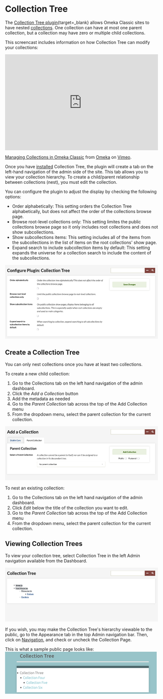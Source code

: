 # Collection Tree

The [Collection Tree plugin](https://omeka.org/classic/plugins/CollectionTree/){target=_blank} allows Omeka Classic sites to have nested [collections](../Content/Collections.md). One collection can have at most one parent collection, but a collection may have zero or multiple child collections.

This screencast includes information on how Collection Tree can modify your collections:

<div style="padding:62.5% 0 0 0;position:relative;"><iframe src="https://player.vimeo.com/video/194553469?h=015e0c53a1" style="position:absolute;top:0;left:0;width:100%;height:100%;" frameborder="0" allow="autoplay; fullscreen; picture-in-picture" allowfullscreen></iframe></div><script src="https://player.vimeo.com/api/player.js"></script>
<p><a href="https://vimeo.com/194553469">Managing Collections in Omeka Classic</a> from <a href="https://vimeo.com/omeka">Omeka</a> on <a href="https://vimeo.com">Vimeo</a>.</p>

Once you have [installed](../Admin/Adding_and_Managing_Plugins.md) Collection Tree, the plugin will create a tab on the left-hand navigation of the admin side of the site. This tab allows you to view your collection hierarchy. To create a child/parent relationship between collections (nest), you must edit the collection.

You can configure the plugin to adjust the display by checking the following options:

- Order alphabetically: This setting orders the Collection Tree alphabetically, but does not affect the order of the collections browse page.
- Browse root-level collections only: This setting limites the public collections browse page so it only includes root collections and does not show subcollections.
- Show subcollections items: This setting includes all of the items from the subcollections in the list of items on the root collections' show page.
- Expand search to include subcollection items by default: This setting expands the universe for a collection search to include the content of the subcollections.

![Configuration page for the Collection Tree plugin with none of the options selected](../doc_files/plugin_images/collectionTree_config.png)

## Create a Collection Tree

You can only nest collections once you have at least two collections. 

To create a new child collection:

1. Go to the Collections tab on the left hand navigation of the admin dashboard. 
1. Click the *Add a Collection* button
1. Add the metadata as needed
1. Go to the *Parent Collection* tab across the top of the Add Collection menu
1. From the dropdown menu, select the parent collection for the current collection. 

![Collection tree parent.png](../doc_files/plugin_images/Collection_tree_parent.png)

To nest an existing collection:

1. Go to the Collections tab on the left hand navigation of the admin dashboard. 
1. Click *Edit* below the title of the collection you want to edit.
1. Go to the *Parent Collection* tab across the top of the Add Collection menu
1. From the dropdown menu, select the parent collection for the current collection. 

## Viewing Collection Trees

To view your collection tree, select Collection Tree in the left Admin navigation available from the Dashboard.

![Collection tree hierarchy, seen on admin side](../doc_files/plugin_images/collectionTree_view.png)

If you wish, you may make the Collection Tree's hierarchy viewable to the public, go to the Appearance tab in the top Admin navigation bar. Then, click on [Navigation](../Admin/Appearance/Navigation.md), and check or uncheck the Collection Page. 

This is what a sample public page looks like:
![Collection tree hierarchy, seen on public side](../doc_files/plugin_images/collectionTree_pubview.png)

